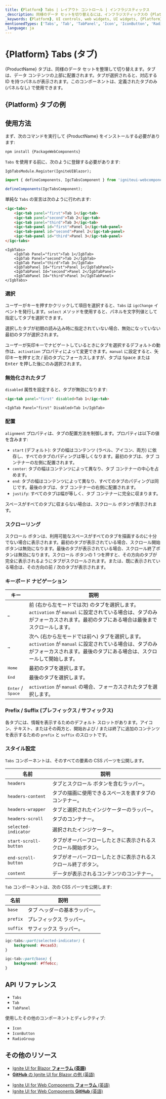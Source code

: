 ```yaml
---
title: {Platform} Tabs | レイアウト コントロール | インフラジスティックス
_description: 同様のデータ セットを切り替えるには、インフラジスティックスの {Platform} タブ コンポーネントを使用します。
_keywords: {Platform}, UI controls, web widgets, UI widgets, {Platform} Tabs Component, Infragistics, UI コントロール, web ウィジェット, UI ウィジェット, {Platform} タブ コンポーネント, インフラジスティックス
mentionedTypes: ['Tabs', 'Tab', 'TabPanel', 'Icon', 'IconButton', 'RadioGroup']
_language: ja
---
```


# {Platform} Tabs (タブ)

{ProductName} タブは、同様のデータ セットを整理して切り替えます。タブは、データ コンテンツの上部に配置されます。タブが選択されると、対応する ID を持つパネルが表示されます。このコンポーネントは、定義されたタブのみ (パネルなし) で使用できます。

## {Platform} タブの例

<code-view style="height: 150px"
           data-demos-base-url="{environment:dvDemosBaseUrl}"
           iframe-src="{environment:dvDemosBaseUrl}/layouts/tabs-overview"
           alt="{Platform} タブの例"
           github-src="layouts/tabs/overview">
</code-view>

## 使用方法

<!-- WebComponents -->
まず、次のコマンドを実行して {ProductName} をインストールする必要があります:

```cmd
npm install {PackageWebComponents}
```
<!-- end: WebComponents -->

`Tabs` を使用する前に、次のように登録する必要があります:

```razor
IgbTabsModule.Register(IgniteUIBlazor);
```

```ts
import { defineComponents, IgcTabsComponent } from 'igniteui-webcomponents';

defineComponents(IgcTabsComponent);
```

単純な `Tabs` の宣言は次のように行われます:

```html
<igc-tabs>
    <igc-tab panel="first">Tab 1</igc-tab>
    <igc-tab panel="second">Tab 2</igc-tab>
    <igc-tab panel="third">Tab 3</igc-tab>
    <igc-tab-panel id="first">Panel 1</igc-tab-panel>
    <igc-tab-panel id="second">Panel 2</igc-tab-panel>
    <igc-tab-panel id="third">Panel 3</igc-tab-panel>
</igc-tabs>
```

```razor
<IgbTabs>
    <IgbTab Panel="first">Tab 1</IgbTab>
    <IgbTab Panel="second">Tab 2</IgbTab>
    <IgbTab Panel="third">Tab 3</IgbTab>
    <IgbTabPanel Id="first">Panel 1</IgbTabPanel>
    <IgbTabPanel Id="second">Panel 2</IgbTabPanel>
    <IgbTabPanel Id="third">Panel 3</IgbTabPanel>
</IgbTabs>
```

### 選択

ユーザーがキーを押すかクリックして項目を選択すると、`Tabs` は `igcChange` イベントを発行します。`select` メソッドを使用すると、パネルを文字列値として指定してタブを選択できます。

選択したタブが初期の読み込み時に指定されていない場合、無効になっていない最初のタブが選択されます。

ユーザーが矢印キーでナビゲートしているときにタブを選択するデフォルトの動作は、`activation` プロパティによって変更できます。`manual` に設定すると、矢印キーを押すと次 / 前のタブにフォーカスしますが、タブは <kbd>Space</kbd> または <kbd>Enter</kbd> を押した後にのみ選択されます。

### 無効化されたタブ

`disabled` 属性を設定すると、タブが無効になります:

```html
<igc-tab panel="first" disabled>Tab 1</igc-tab>
```

```razor
<IgbTab Panel="first" Disabled>Tab 1</IgbTab>
```

### 配置

`alignment` プロパティは、タブの配置方法を制御します。プロパティは以下の値を含みます:

- `start` (デフォルト): タブの幅はコンテンツ (ラベル、アイコン、両方) に依存し、すべてのタブのパディングは等しくなります。最初のタブは、タブ コンテナーの左側に配置されます。
- `center`: タブの幅はコンテンツによって異なり、タブ コンテナーの中心を占めます。
- `end`: タブの幅はコンテンツによって異なり、すべてのタブのパディングは同じです。最後のタブは、タブ コンテナーの右側に配置されます。
- `justify`: すべてのタブは幅が等しく、タブ コンテナーに完全に収まります。

スペースがすべてのタブに収まらない場合は、スクロール ボタンが表示されます。

<code-view style="height: 200px"
           data-demos-base-url="{environment:dvDemosBaseUrl}"
           iframe-src="{environment:dvDemosBaseUrl}/layouts/tabs-alignment"
           alt="{Platform} タブの例"
           github-src="layouts/tabs/alignment">
</code-view>

### スクローリング

スクロール ボタンは、利用可能なスペースがすべてのタブを描画するのに十分でない場合に表示されます。最初のタブが表示されている場合、スクロール開始ボタンは無効になります。最後のタブが表示されている場合、スクロール終了ボタンは無効になります。スクロール ボタンの 1 つを押すと、その方向のタブが完全に表示されるようにタブがスクロールされます。または、既に表示されている場合は、その方向の前 / 次のタブが表示されます。

<code-view style="height: 150px"
           data-demos-base-url="{environment:dvDemosBaseUrl}"
           iframe-src="{environment:dvDemosBaseUrl}/layouts/tabs-scrolling"
           alt="{Platform} タブの例"
           github-src="layouts/tabs/scrolling">
</code-view>

### キーボード ナビゲーション

|キー|説明|
|----|-----------|
| <kbd>&larr;</kbd> | 前 (右から左モードでは次) のタブを選択します。`activation` が `manual` に設定されている場合は、タブのみがフォーカスされます。最初のタブにある場合は最後までスクロールします。 |
| <kbd>&rarr;</kbd> | 次へ (右から左モードでは前へ) タブを選択します。`activation` が `manual` に設定されている場合は、タブのみがフォーカスされます。最後のタブにある場合は、スクロールして開始します。 |
| <kbd>Home</kbd> | 最初のタブを選択します。 |
| <kbd>End</kbd> | 最後のタブを選択します。 |
| <kbd>Enter</kbd> / <kbd>Space</kbd> | `activation` が `manual` の場合、フォーカスされたタブを選択します。 |

### Prefix / Suffix (プレフィックス / サフィックス)

各タブには、情報を表示するためのデフォルト スロットがあります。アイコン、テキスト、またはその両方と、開始および / または終了に追加のコンテンツを表示するための `prefix` と `suffix` のスロットです。

<code-view style="height: 150px"
           data-demos-base-url="{environment:dvDemosBaseUrl}"
           iframe-src="{environment:dvDemosBaseUrl}/layouts/tabs-prefix-suffix"
           alt="{Platform} タブの例"
           github-src="layouts/tabs/prefix-suffix">
</code-view>

### スタイル設定

`Tabs` コンポーネントは、そのすべての要素の CSS パーツを公開します。

| 名前 | 説明 |
|--|--|
| `headers` | タブとスクロール ボタンを含むラッパー。 |
| `headers-content` | タブの描画に使用できるスペースを表すタブのコンテナー。 |
| `headers-wrapper` | タブと選択されたインジケーターのラッパー。 |
| `headers-scroll` | タブのコンテナー。 |
| `selected-indicator` | 選択されたインジケーター。 |
| `start-scroll-button` | タブがオーバーフローしたときに表示されるスクロール開始ボタン。 |
| `end-scroll-button` | タブがオーバーフローしたときに表示されるスクロール終了ボタン。|
| `content` | データが表示されるコンテンツのコンテナー。 |

`Tab` コンポーネントは、次の CSS パーツを公開します:

|名前|説明|
|--|--|
| `base` | タブ ヘッダーの基本ラッパー。|
| `prefix` | プレフィックス ラッパー。 |
| `suffix` | サフィックス ラッパー。 |

```css
igc-tabs::part(selected-indicator) {
    background: #ecaa53;
}

igc-tab::part(base) {
    background: #ffe6cc;
}
```

<!-- WebComponents -->

## API リファレンス

* `Tabs`
* `Tab`
* `TabPanel`

使用したその他のコンポーネントとディレクティブ:
* `Icon`
* `IconButton`
* `RadioGroup`

<!-- end: WebComponents -->

## その他のリソース

<!-- Blazor -->

* [Ignite UI for Blazor **フォーラム (英語)**](https://www.infragistics.com/community/forums/f/ignite-ui-for-blazor)
* [**GitHub** の Ignite UI for Blazor の例 (英語)](https://github.com/IgniteUI/igniteui-blazor-examples)

<!-- end: Blazor -->

<!-- WebComponents -->

* [Ignite UI for Web Components **フォーラム** (英語) ](https://www.infragistics.com/community/forums/f/ignite-ui-for-web-components)
* [Ignite UI for Web Components **GitHub** (英語)](https://github.com/IgniteUI/igniteui-webcomponents)

<!-- end: WebComponents -->